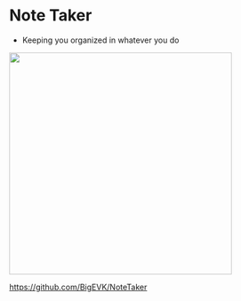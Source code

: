# Note Taker 

- Keeping you organized in whatever you do

<img src="./public/assets/images/NoteTakerScreenshot" width="400" >

https://github.com/BigEVK/NoteTaker